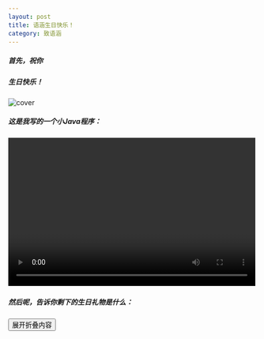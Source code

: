 ```yaml
---
layout: post
title: 语涵生日快乐！
category: 致语涵
---
```


##### 首先，祝你

##### 生日快乐！

![cover](https://pic1.zhimg.com/v2-1b7796ee51e2bab2b87d6c9c87014c48_b.gif)


##### 这是我写的一个小Java程序：
<video src="https://raw.githubusercontent.com/huiqiang233/huiqiang233.github.io/master/image/cyhhappybirthday.mp4" controls="controls" width="500" height="300">您的浏览器不支持播放该视频！</video>

##### 然后呢，告诉你剩下的生日礼物是什么：

<div style='overflow:hidden;'><div><input title="点击我打开" type="button" value="展开折叠内容" onClick="n = this.parentNode.parentNode.lastChild;if(n.style.display == 'none') {n.style.display = 'block'; this.value='收起折叠内容'} else {n.style.display = 'none'; this.value='展开折叠内容'} return false;"/></div><div style="display: none;border-style:groove;padding-right:5px;"><table><td>
   <img src="https://raw.githubusercontent.com/huiqiang233/huiqiang233.github.io/master/image/gift.jpg" alt="生日礼物">
  ![gift](https://raw.githubusercontent.com/huiqiang233/huiqiang233.github.io/master/image/gift.jpg)
  </td></table></div></div>
